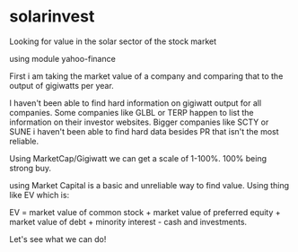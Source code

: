 # solarinvest
Looking for value in the solar sector of the stock market

using module yahoo-finance

First i am taking the market value of a company and comparing that to the output of gigiwatts per year.

I haven't been able to find hard information on gigiwatt output for all companies.  Some companies like GLBL or TERP happen to list the information on their investor websites.  Bigger companies like SCTY or SUNE i haven't been able to find hard data besides PR that isn't the most reliable.

Using MarketCap/Gigiwatt we can get a scale of 1-100%.  100% being strong buy.

using Market Capital is a basic and unreliable way to find value.  Using thing like EV which is:

  EV = market value of common stock + market value of preferred equity + market value of debt + minority interest - cash and investments.

Let's see what we can do!
